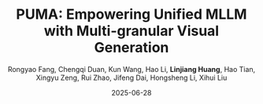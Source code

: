---
title: "PUMA: Empowering Unified MLLM with Multi-granular Visual Generation"
teaser: PUMA_ICCV2025.png
date: 2025-06-28
author: Rongyao Fang, Chengqi Duan, Kun Wang, Hao Li, <b>Linjiang Huang</b>, Hao Tian, Xingyu Zeng, Rui Zhao, Jifeng Dai, Hongsheng Li, Xihui Liu
venue: 'International Conference on Computer Vision (ICCV)'
codeurl: https://github.com/rongyaofang/PUMA
---